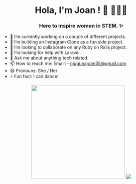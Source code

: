 <h1 align="center"> Hola, I'm Joan ! 👋 👩🏻‍💻 </h1>

<h3 align="center"> Here to inspire women in STEM. ✨</h3> 

- 🔭 I’m currently working on a couple of different projects.
- 🌱 I’m building an Instagram Clone as a fun side project.
- 👯 I’m looking to collaborate on any Ruby on Rails project.
- 🤔 I’m looking for help with Laravel.
- 💬 Ask me about anything tech related.
- 📫 How to reach me: Emaill - [njugunajoan35@gmail.com](mailto:njugunajoan35@gmail.com)
- 😄 Pronouns: She / Her
- ⚡ Fun fact: I can dance!

<p align="center"> 
  <img width="300" height="300" src="https://github.com/nyamburanjuguna/nyamburanjuguna/blob/main/my-octocat.png?raw=true"></a>
  <img src="https://github-readme-stats.vercel.app/api/top-langs/?username=nyamburanjuguna&count_private=true&theme=tokyonight&line_height=52">
</p>
